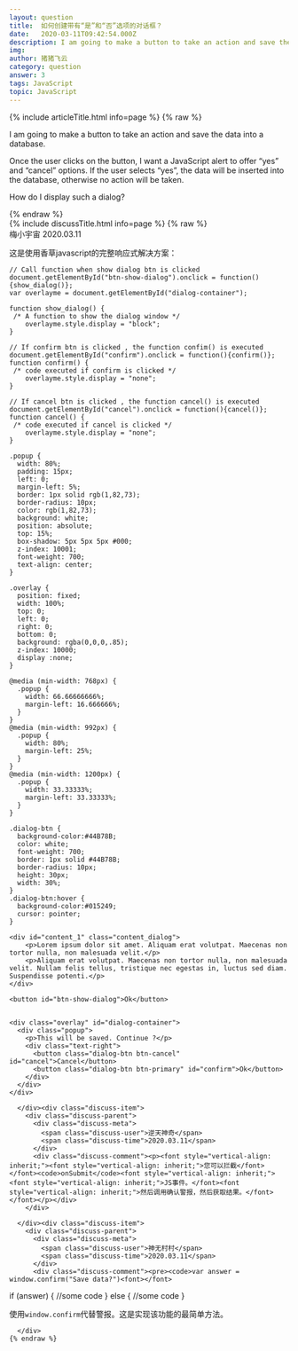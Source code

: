 ```yaml
---
layout: question
title:  如何创建带有“是”和“否”选项的对话框？
date:   2020-03-11T09:42:54.000Z
description: I am going to make a button to take an action and save the data into a databa...
img: 
author: 猪猪飞云
category: question
answer: 3
tags: JavaScript
topic: JavaScript
---
```

<div class="article-root">
  <div class="article">
    {% include articleTitle.html info=page %}
    {% raw %}
    <div class="article-content"><p>I am going to make a button to take an action and save the data into a database.</p>

<p>Once the user clicks on the button, I want a JavaScript alert to offer “yes” and “cancel” options. If the user selects “yes”, the data will be inserted into the database, otherwise no action will be taken.</p>

<p>How do I display such a dialog?</p></div>
    {% endraw %}
  </div>

  <div class="discuss-wrapper">
    {% include discussTitle.html info=page %}
    {% raw %}
    <div class="discuss-item">
        <div class="discuss-parent">
          <div class="discuss-meta">
            <span class="discuss-user">梅小宇宙</span>
            <span class="discuss-time">2020.03.11</span>
          </div>
          <div class="discuss-comment"><p><font style="vertical-align: inherit;"><font style="vertical-align: inherit;">这是使用香草javascript的完整响应式解决方案： </font></font></p>

<p></p><div class="snippet" data-lang="js" data-hide="false" data-console="true" data-babel="false">
<div class="snippet-code">
<pre class="snippet-code-js lang-js prettyprint-override"><code>// Call function when show dialog btn is clicked<font></font>
document.getElementById("btn-show-dialog").onclick = function(){show_dialog()};<font></font>
var overlayme = document.getElementById("dialog-container");<font></font>
<font></font>
function show_dialog() {<font></font>
 /* A function to show the dialog window */<font></font>
    overlayme.style.display = "block";<font></font>
}<font></font>
<font></font>
// If confirm btn is clicked , the function confim() is executed<font></font>
document.getElementById("confirm").onclick = function(){confirm()};<font></font>
function confirm() {<font></font>
 /* code executed if confirm is clicked */   <font></font>
    overlayme.style.display = "none";<font></font>
}<font></font>
<font></font>
// If cancel btn is clicked , the function cancel() is executed<font></font>
document.getElementById("cancel").onclick = function(){cancel()};<font></font>
function cancel() {<font></font>
 /* code executed if cancel is clicked */  <font></font>
    overlayme.style.display = "none";<font></font>
}</code></pre>
<pre class="snippet-code-css lang-css prettyprint-override"><code>.popup {<font></font>
  width: 80%;<font></font>
  padding: 15px;<font></font>
  left: 0;<font></font>
  margin-left: 5%;<font></font>
  border: 1px solid rgb(1,82,73);<font></font>
  border-radius: 10px;<font></font>
  color: rgb(1,82,73);<font></font>
  background: white;<font></font>
  position: absolute;<font></font>
  top: 15%;<font></font>
  box-shadow: 5px 5px 5px #000;<font></font>
  z-index: 10001;<font></font>
  font-weight: 700;<font></font>
  text-align: center;<font></font>
}<font></font>
<font></font>
.overlay {<font></font>
  position: fixed;<font></font>
  width: 100%;<font></font>
  top: 0;<font></font>
  left: 0;<font></font>
  right: 0;<font></font>
  bottom: 0;<font></font>
  background: rgba(0,0,0,.85);<font></font>
  z-index: 10000;<font></font>
  display :none;<font></font>
}<font></font>
<font></font>
@media (min-width: 768px) {<font></font>
  .popup {<font></font>
    width: 66.66666666%;<font></font>
    margin-left: 16.666666%;<font></font>
  }<font></font>
}<font></font>
@media (min-width: 992px) {<font></font>
  .popup {<font></font>
    width: 80%;<font></font>
    margin-left: 25%;<font></font>
  }<font></font>
}<font></font>
@media (min-width: 1200px) {<font></font>
  .popup {<font></font>
    width: 33.33333%;<font></font>
    margin-left: 33.33333%;<font></font>
  }<font></font>
}<font></font>
<font></font>
.dialog-btn {<font></font>
  background-color:#44B78B;<font></font>
  color: white;<font></font>
  font-weight: 700;<font></font>
  border: 1px solid #44B78B;<font></font>
  border-radius: 10px;<font></font>
  height: 30px;<font></font>
  width: 30%;<font></font>
}<font></font>
.dialog-btn:hover {<font></font>
  background-color:#015249;<font></font>
  cursor: pointer;<font></font>
}</code></pre>
<pre class="snippet-code-html lang-html prettyprint-override"><code>&lt;div id="content_1" class="content_dialog"&gt;<font></font>
    &lt;p&gt;Lorem ipsum dolor sit amet. Aliquam erat volutpat. Maecenas non tortor nulla, non malesuada velit.&lt;/p&gt;<font></font>
    &lt;p&gt;Aliquam erat volutpat. Maecenas non tortor nulla, non malesuada velit. Nullam felis tellus, tristique nec egestas in, luctus sed diam. Suspendisse potenti.&lt;/p&gt;<font></font>
&lt;/div&gt;<font></font>
<font></font>
&lt;button id="btn-show-dialog"&gt;Ok&lt;/button&gt;<font></font>
<font></font>
<font></font>
&lt;div class="overlay" id="dialog-container"&gt;<font></font>
  &lt;div class="popup"&gt;<font></font>
    &lt;p&gt;This will be saved. Continue ?&lt;/p&gt;<font></font>
    &lt;div class="text-right"&gt;<font></font>
      &lt;button class="dialog-btn btn-cancel" id="cancel"&gt;Cancel&lt;/button&gt;<font></font>
      &lt;button class="dialog-btn btn-primary" id="confirm"&gt;Ok&lt;/button&gt;<font></font>
    &lt;/div&gt;<font></font>
  &lt;/div&gt;<font></font>
&lt;/div&gt;</code></pre>
</div>
</div>
<p></p></div>
        </div>
        
      </div><div class="discuss-item">
        <div class="discuss-parent">
          <div class="discuss-meta">
            <span class="discuss-user">逆天神奇</span>
            <span class="discuss-time">2020.03.11</span>
          </div>
          <div class="discuss-comment"><p><font style="vertical-align: inherit;"><font style="vertical-align: inherit;">您可以拦截</font></font><code>onSubmit</code><font style="vertical-align: inherit;"><font style="vertical-align: inherit;">JS事件。</font><font style="vertical-align: inherit;">然后调用确认警报，然后获取结果。</font></font></p></div>
        </div>
        
      </div><div class="discuss-item">
        <div class="discuss-parent">
          <div class="discuss-meta">
            <span class="discuss-user">神无村村</span>
            <span class="discuss-time">2020.03.11</span>
          </div>
          <div class="discuss-comment"><pre><code>var answer = window.confirm("Save data?")<font></font>
if (answer) {<font></font>
    //some code<font></font>
}<font></font>
else {<font></font>
    //some code<font></font>
}<font></font>
</code></pre>

<p><font style="vertical-align: inherit;"><font style="vertical-align: inherit;">使用</font></font><code>window.confirm</code><font style="vertical-align: inherit;"><font style="vertical-align: inherit;">代替警报。</font><font style="vertical-align: inherit;">这是实现该功能的最简单方法。</font></font></p></div>
        </div>
        
      </div>
    {% endraw %}
  </div>
<div>
